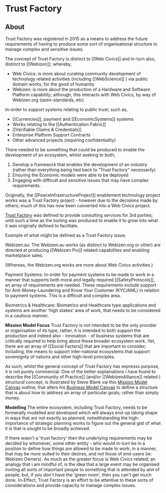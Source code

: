 # Trust Factory

## About

Trust Factory was registered in 2015 as a means to address the future requirements of having to produce some sort of organisational structure to manage complex and sensitive issues.

The concept of Trust Factory is distinct to [[Web Civics]] and in-turn also, distinct to [[Webizen]]; whereby,

- Web Civics: is more about curating community development of technology related activities (including [[WebScience]] ) via public domain works, for the good of humanity. 
- Webizen: is more about the production of a Hardware and Software Platform capability; although, this interacts with Web Civics, by way of Webizen.org (open-standards, etc)

In-order to support systems relating to public trust; such as,
- [[Currencies]], payment and [[EconomicSystems]] systems
- Works relating to the [[Authentication Fabric]]
- [[Verifiable Claims & Credentials]]
- Enterprise Platform Support Contracts
- Other advanced projects (requiring confidentiality)

There needed to be something that could be produced to enable the development of an ecosystem, whilst seeking to both; 

1. Develop a framework that enables the development of an industry (rather than everything being tied back to "Trust Factory" necessarily)
2. Ensuring the Economic models were able to be deployed
3. Engaging with difficult and sensitive issues that may have complex requirements.

Originally, the [[PeaceInfrastructureProject]] enablement technology project works was a Trust Factory project - however due to the decisions made by others; much of this has now been converted into a Web Civics project. 

[Trust Factory](http://trustfactory.com.au/) was defined to provide consulting services for 3rd parties; until such a time as the tooling was produced to enable it to grow into what it was originally defined to facilitate.

Example of what might be defined as a Trust Factory issue;

Webizen.au: The Webizen.au works (as distinct to Webizen.org or other) are directed at producing [[Webizen Pro]] related capabilities and enabling marketplace sales.  

(Whereas, the Webizen.org works are more about Web Civics activities.)

Payment Systems:  In-order for payment systems to be made to work in a manner that supports both moral and legally required [[SafetyProtocols]], an array of requirements are needed.  These requirements include support for Anti-Money-Laundering and Know Your Customer (KYC/AML) in relation to payment systems. This is a difficult and complex area.

Biometrics & Healthcare:  Biometrics and Healthcare type applications and systems are another 'high stakes' area of work, that needs to be considered in a cautious manner.

**Mission Model Focus**
Trust Factory is not intended to be the only provider or organisation of its type, rather, it is intended to both support the production and indeed also - innovation - of business systems that are critically required to help bring about these broader ecosystem work.  Yet, there are an array of [[Social Factors]] that are important to consider; including, the means to support inter-national ecosystems that support sovereignty of nations and other high-level principles.

As such; whilst the general concept of Trust Factory has expresss purpose, it is not purely commercial.  One of the better explainations i have found to describe the [[Community of Practice]] (and/or [[WebizenAlliance]] related ) structural concept, is illustrated by Steve Blank vai this [Mission Model Canvas](https://www.strategyzer.com/blog/posts/2016/2/24/the-mission-model-canvas-an-adapted-business-model-canvas-for-mission-driven-organizations) outline, that alters his [Business Model Canvas](https://www.strategyzer.com/canvas/business-model-canvas) to define a structure that is about how to address an array of particular goals; rather than simply money.

**Modelling**
The entire ecosystem, including Trust Factory, needs to be formerally modelled and developed which will always end-up taking shape in ways that are not exactly as planned; notwithstanding the high-importance of strategic planning works to figure out the general gist of what it is that is sought to be broadly achieved.  

If there wasn't a 'trust factory' then the underlying requirements may be decided by whomever, some other entity - who would in-turn be in a position to define how things are allowed to be made to work; in a manner, that may be more suited to their desires, and not those of end-users (ie: Webizen Owners).  As much as the greater focus is Web Civics related; an analogy that i am mindful of, is the idea that a large event may be organised inviting all sorts of important people to something that is attended by alot of people; but, if you don't have the 'green room', then you can't get much done.  In-Effect, Trust Factory is an effort to be attentive to these sorts of considerations and provide capacity to manage complex issues.